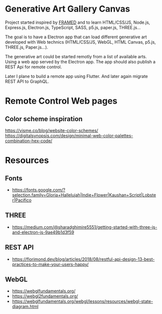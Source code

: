 # Generative Art Gallery Canvas

Project started inspired by [FRAMED](https://frm.fm/) and to learn HTML/CSS/JS, Node.js, Express.js, Electron.js, TypeScript, SASS, p5.js, paper.js, THREE.js...
 
The goal is to have a Electron app that can load different generative art developed with Web technics (HTML/CSS/JS, WebGL, HTML Canvas, p5.js, THREE.js, Paper.js...).

The generative art could be started remotly from a list of available arts. Using a web app served by the Electron app. The app should also publish a REST Api for remote control.

Later I plane to build a remote app using Flutter.
And later again migrate REST API to GraphQL.

# Remote Control Web pages

## Color scheme inspiration
https://visme.co/blog/website-color-schemes/
https://digitalsynopsis.com/design/minimal-web-color-palettes-combination-hex-code/
  

# Resources
## Fonts
* https://fonts.google.com/?selection.family=Gloria+Hallelujah|Indie+Flower|Kaushan+Script|Lobster|Pacifico

## THREE
* https://medium.com/@sharadghimire5551/getting-started-with-three-js-and-electron-js-9ae49b1d3f59

## REST API
* https://florimond.dev/blog/articles/2018/08/restful-api-design-13-best-practices-to-make-your-users-happy/

## WebGL

* https://webglfundamentals.org/
* https://webgl2fundamentals.org/
* https://webglfundamentals.org/webgl/lessons/resources/webgl-state-diagram.html

